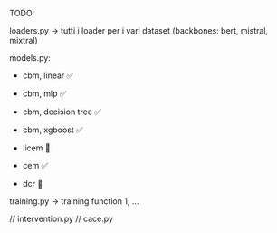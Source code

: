 TODO:

loaders.py -> tutti i loader per i vari dataset (backbones: bert, mistral, mixtral)

models.py:
  - cbm, linear ✅
  - cbm, mlp ✅
  - cbm, decision tree ✅
  - cbm, xgboost ✅

  - licem 🚧
  - cem ✅
  - dcr 🚧

training.py -> training function 1, ...

// intervention.py
// cace.py
